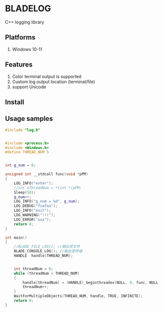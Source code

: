 # BLADELOG
C++ logging library


## Platforms
1. Windows 10-11

## Features
1. Color terminal output is supported
2. Custom log output location (terminal/file)
3. support Unicode


## Install

## Usage samples
```cpp
#include "log.h"


#include <process.h>
#include <Windows.h>
#define THREAD_NUM 5


int g_num = 0;

unsigned int __stdcall func(void *pPM)
{
	LOG_INFO("enter");
	//int nThreadNum = *(int *)pPM;
	Sleep(50);
	g_num++;
	LOG_INFO("g_num = %d", g_num);
	LOG_DEBUG("fsafas");
	LOG_INFO("exit");
	LOG_WARNING("!!!");
	LOG_ERROR("xxx");
	return 0;
}

int main()
{
	//BLADE_FILE_LOG(); //输出至文件
	BLADE_CONSOLE_LOG(); //输出至终端
	HANDLE  handle[THREAD_NUM];


	int threadNum = 0;
	while (threadNum < THREAD_NUM)
	{
		handle[threadNum] = (HANDLE)_beginthreadex(NULL, 0, func, NULL, 0, NULL);
		threadNum++;
	}
	WaitForMultipleObjects(THREAD_NUM, handle, TRUE, INFINITE);
	return 0;
}

```
